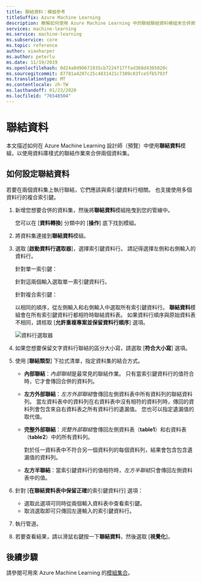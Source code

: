 ```yaml
---
title: 聯結資料：模組參考
titleSuffix: Azure Machine Learning
description: 瞭解如何使用 Azure Machine Learning 中的聯結聯結資料模組來合併資料集。
services: machine-learning
ms.service: machine-learning
ms.subservice: core
ms.topic: reference
author: xiaoharper
ms.author: peterlu
ms.date: 11/19/2019
ms.openlocfilehash: 0d24a0d90671935cb7224f17ffad368d4305020c
ms.sourcegitcommit: 87781a4207c25c4831421c7309c03fce5fb5793f
ms.translationtype: MT
ms.contentlocale: zh-TW
ms.lasthandoff: 01/23/2020
ms.locfileid: "76548504"
---
```

# <a name="join-data"></a>聯結資料

本文描述如何在 Azure Machine Learning 設計師（預覽）中使用**聯結資料**模組，以使用資料庫樣式的聯結作業來合併兩個資料集。  

## <a name="how-to-configure-join-data"></a>如何設定聯結資料

若要在兩個資料集上執行聯結，它們應該與索引鍵資料行相關。 也支援使用多個資料行的複合索引鍵。 

1. 新增您想要合併的資料集，然後將**聯結資料**模組拖曳到您的管線中。 

    您可以在 [**資料轉換**] 分類中的 [**操作**] 底下找到模組。

1. 將資料集連接到**聯結資料**模組。 
 
1. 選取 [**啟動資料行選取器**]，選擇索引鍵資料行。 請記得選擇左側和右側輸入的資料行。

    針對單一索引鍵：

    針對這兩個輸入選取單一索引鍵資料行。
    
    針對複合索引鍵：

    以相同的順序，從左側輸入和右側輸入中選取所有索引鍵資料行。 **聯結資料**模組會在所有索引鍵資料行都相符時聯結資料表。 如果資料行順序與原始資料表不相同，請核取 [**允許重複專案並保留資料行順序**] 選項。 

    ![資料行選取器](media/module/join-data-column-selector.png)


1. 如果您想要保留文字資料行聯結的區分大小寫，請選取 [**符合大小寫**] 選項。 
   
1. 使用 [**聯結類型**] 下拉式清單，指定資料集的結合方式。  
  
    * **內部聯結**：*內部聯結*是最常見的聯結作業。 只有當索引鍵資料行的值符合時，它才會傳回合併的資料列。  
  
    * **左方外部聯結**：*左方外部聯結*會傳回左側資料表中所有資料列的聯結資料列。 當左資料表中的資料列在右資料表中沒有相符的資料列時，傳回的資料列會包含來自右資料表之所有資料行的遺漏值。 您也可以指定遺漏值的取代值。  
  
    * **完整外部聯結**：*完整外部聯結*會傳回左側資料表（**table1**）和右資料表（**table2**）中的所有資料列。  
  
         對於任一資料表中不符合另一個資料列的每個資料列，結果會包含包含遺漏值的資料列。  
  
    * **左方半聯結**：當索引鍵資料行的值相符時，*左方半聯結*只會傳回左側資料表中的值。  

1. 針對 [**在聯結資料表中保留正確**的索引鍵資料行] 選項：

    * 選取此選項可同時從兩個輸入資料表中查看索引鍵。
    * 取消選取即可只傳回左邊輸入的索引鍵資料行。

1. 執行管道。

1. 若要查看結果，請以滑鼠右鍵按一下**聯結資料**，然後選取 [**視覺化**]。

## <a name="next-steps"></a>後續步驟

請參閱可用來 Azure Machine Learning 的[模組集合](module-reference.md)。 